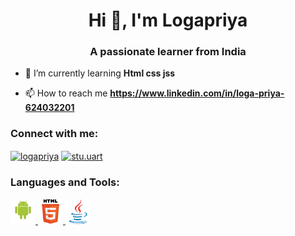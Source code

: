 <h1 align="center">Hi 👋, I'm Logapriya</h1>
<h3 align="center">A passionate learner from India</h3>

- 🌱 I’m currently learning **Html css jss**

- 📫 How to reach me **https://www.linkedin.com/in/loga-priya-624032201**

<h3 align="left">Connect with me:</h3>
<p align="left">
<a href="https://linkedin.com/in/logapriya" target="blank"><img align="center" src="https://raw.githubusercontent.com/rahuldkjain/github-profile-readme-generator/master/src/images/icons/Social/linked-in-alt.svg" alt="logapriya" height="30" width="40" /></a>
<a href="https://instagram.com/stu.uart" target="blank"><img align="center" src="https://raw.githubusercontent.com/rahuldkjain/github-profile-readme-generator/master/src/images/icons/Social/instagram.svg" alt="stu.uart" height="30" width="40" /></a>
</p>

<h3 align="left">Languages and Tools:</h3>
<p align="left"> <a href="https://developer.android.com" target="_blank"> <img src="https://raw.githubusercontent.com/devicons/devicon/master/icons/android/android-original-wordmark.svg" alt="android" width="40" height="40"/> </a> <a href="https://www.w3.org/html/" target="_blank"> <img src="https://raw.githubusercontent.com/devicons/devicon/master/icons/html5/html5-original-wordmark.svg" alt="html5" width="40" height="40"/> </a> <a href="https://www.java.com" target="_blank"> <img src="https://raw.githubusercontent.com/devicons/devicon/master/icons/java/java-original.svg" alt="java" width="40" height="40"/> </a> </p>


